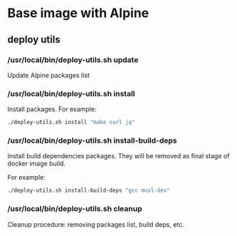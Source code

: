 # Base image with Alpine

## deploy utils

### /usr/local/bin/deploy-utils.sh update

Update Alpine packages list

### /usr/local/bin/deploy-utils.sh install

Install packages. For example:

```sh
./deploy-utils.sh install "make curl jq"
```

### /usr/local/bin/deploy-utils.sh install-build-deps

Install build dependencies packages. They will be removed as final stage of docker image build. 

For example:
```sh
./deploy-utils.sh install-build-deps "gcc musl-dev"
```

### /usr/local/bin/deploy-utils.sh cleanup

Cleanup procedure: removing packages list, build deps, etc.


